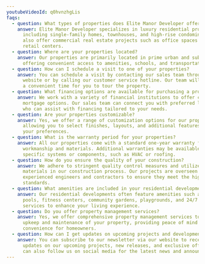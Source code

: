 ```yaml
---
youtubeVideoId: q0hvnzhgLis
faqs:
  - question: What types of properties does Elite Manor Developer offer?
    answer: Elite Manor Developer specializes in luxury residential properties,
      including single-family homes, townhouses, and high-rise condominiums. We
      also offer commercial real estate projects such as office spaces and
      retail centers.
  - question: Where are your properties located?
    answer: Our properties are primarily located in prime urban and suburban areas,
      offering convenient access to amenities, schools, and transportation hubs.
  - question: How can I schedule a visit to one of your properties?
    answer: You can schedule a visit by contacting our sales team through our
      website or by calling our customer service hotline. Our team will arrange
      a convenient time for you to tour the property.
  - question: What financing options are available for purchasing a property?
    answer: We work with a variety of financial institutions to offer competitive
      mortgage options. Our sales team can connect you with preferred lenders
      who can assist with financing tailored to your needs.
  - question: Are your properties customizable?
    answer: Yes, we offer a range of customization options for our properties,
      allowing you to select finishes, layouts, and additional features to suit
      your preferences.
  - question: What is the warranty period for your properties?
    answer: All our properties come with a standard one-year warranty for
      workmanship and materials. Additional warranties may be available for
      specific systems or components, such as HVAC or roofing.
  - question: How do you ensure the quality of your construction?
    answer: We adhere to stringent quality control measures and utilize top-grade
      materials in our construction process. Our projects are overseen by
      experienced engineers and contractors to ensure they meet the highest
      standards.
  - question: What amenities are included in your residential developments?
    answer: Our residential developments often feature amenities such as swimming
      pools, fitness centers, community gardens, playgrounds, and 24/7 security
      services to enhance your living experience.
  - question: Do you offer property management services?
    answer: Yes, we offer comprehensive property management services to ensure the
      upkeep and maintenance of your property, providing peace of mind and
      convenience for homeowners.
  - question: How can I get updates on upcoming projects and developments?
    answer: You can subscribe to our newsletter via our website to receive regular
      updates on our upcoming projects, new releases, and exclusive offers. You
      can also follow us on social media for the latest news and announcements.
---
```

